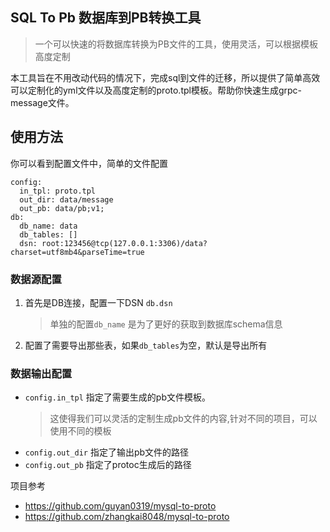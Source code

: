## SQL To Pb 数据库到PB转换工具
> 一个可以快速的将数据库转换为PB文件的工具，使用灵活，可以根据模板高度定制

本工具旨在不用改动代码的情况下，完成sql到文件的迁移，所以提供了简单高效可以定制化的yml文件以及高度定制的proto.tpl模板。帮助你快速生成grpc-message文件。

## 使用方法
你可以看到配置文件中，简单的文件配置
```
config:
  in_tpl: proto.tpl
  out_dir: data/message
  out_pb: data/pb;v1;
db:
  db_name: data
  db_tables: []
  dsn: root:123456@tcp(127.0.0.1:3306)/data?charset=utf8mb4&parseTime=true  
```

### 数据源配置
1. 首先是DB连接，配置一下DSN `db.dsn`
    > 单独的配置`db_name` 是为了更好的获取到数据库schema信息
2. 配置了需要导出那些表，如果`db_tables`为空，默认是导出所有

### 数据输出配置
- `config.in_tpl` 指定了需要生成的pb文件模板。
    > 这使得我们可以灵活的定制生成pb文件的内容,针对不同的项目，可以使用不同的模板
- `config.out_dir` 指定了输出pb文件的路径
- `config.out_pb` 指定了protoc生成后的路径

项目参考
- https://github.com/guyan0319/mysql-to-proto
- https://github.com/zhangkai8048/mysql-to-proto
